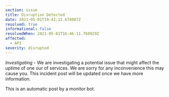 ```yaml
---
section: issue
title: Disruption Detected
date: 2021-05-01T19:42:12.678987Z
resolved: true
informational: false
resolvedWhen: 2021-05-01T16:46:11.760929Z
affected:
  - API
severity: disrupted
---
```

*Investigating* - We are investigating a potential issue that might affect the uptime of one our of services. We are sorry for any inconvenience this may cause you. This incident post will be updated once we have more information.

This is an automatic post by a monitor bot.
        